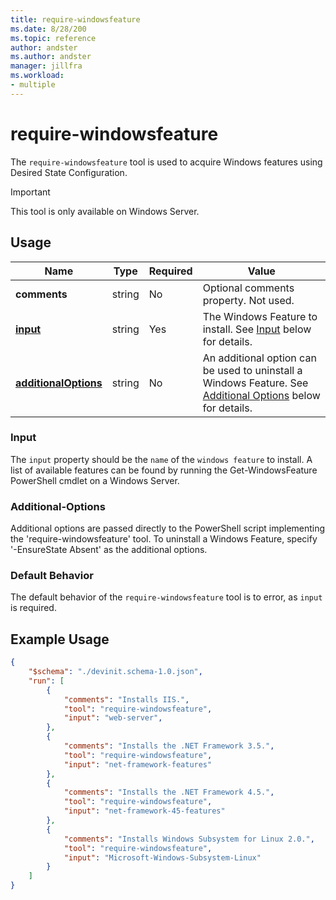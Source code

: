 ```yaml
---
title: require-windowsfeature
ms.date: 8/28/200
ms.topic: reference
author: andster
ms.author: andster
manager: jillfra
ms.workload:
- multiple
---
```

# require-windowsfeature

The `require-windowsfeature` tool is used to acquire Windows features using Desired State Configuration. 

>[!IMPORTANT]
>This tool is only available on Windows Server.

## Usage

| Name                                             | Type   | Required | Value                                                                                                                            |
|--------------------------------------------------|--------|----------|----------------------------------------------------------------------------------------------------------------------------------|
| **comments**                                     | string | No       | Optional comments property. Not used.                                                                                            |
| [**input**](#input)                              | string | Yes      | The Windows Feature to install. See [Input](#input) below for details.                                                           |
| [**additionalOptions**](#Additional-Options)     | string | No       | An additional option can be used to uninstall a Windows Feature. See [Additional Options](#Additional-Options) below for details.|

### Input

The `input` property should be the `name` of the `windows feature` to install. A list of available features can be found by running the Get-WindowsFeature PowerShell cmdlet on a Windows Server.

### Additional-Options

Additional options are passed directly to the PowerShell script implementing the 'require-windowsfeature' tool.
To uninstall a Windows Feature, specify '-EnsureState Absent' as the additional options.

### Default Behavior

The default behavior of the `require-windowsfeature` tool is to error, as `input` is required.

## Example Usage

```json
{
    "$schema": "./devinit.schema-1.0.json",
    "run": [
        {
            "comments": "Installs IIS.",
            "tool": "require-windowsfeature",
            "input": "web-server",
        },
        {
            "comments": "Installs the .NET Framework 3.5.",
            "tool": "require-windowsfeature",
            "input": "net-framework-features"
        },
        {
            "comments": "Installs the .NET Framework 4.5.",
            "tool": "require-windowsfeature",
            "input": "net-framework-45-features"
        },
        {
            "comments": "Installs Windows Subsystem for Linux 2.0.",
            "tool": "require-windowsfeature",
            "input": "Microsoft-Windows-Subsystem-Linux"
        }
    ]
}
